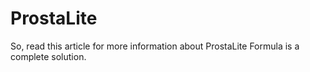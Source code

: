 # ProstaLite
So, read this article for more information about ProstaLite Formula is a complete solution.
